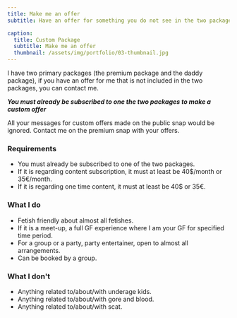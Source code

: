 ```yaml
---
title: Make me an offer
subtitle: Have an offer for something you do not see in the two packages?

caption:
  title: Custom Package
  subtitle: Make me an offer
  thumbnail: /assets/img/portfolio/03-thumbnail.jpg
---
```

I have two primary packages (the premium package and the daddy package), if you have an offer for me that is not included in the two packages, you can contact me.

***You must already be subscribed to one the two packages to make a custom offer***

All your messages for custom offers made on the public snap would be ignored. Contact me on the premium snap with your offers.

### Requirements
- You must already be subscribed to one of the two packages.
- If it is regarding content subscription, it must at least be 40$/month or 35€/month.
- If it is regarding one time content, it must at least be 40$ or 35€.

### What I do
- Fetish friendly about almost all fetishes.
- If it is a meet-up, a full GF experience where I am your GF for specified time period.
- For a group or a party, party entertainer, open to almost all arrangements.
- Can be booked by a group.

### What I don't
- Anything related to/about/with underage kids.
- Anything related to/about/with gore and blood.
- Anything related to/about/with scat.
